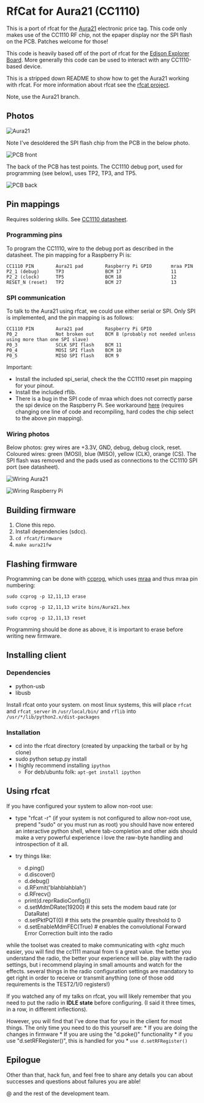 # RfCat for Aura21 (CC1110)

This is a port of rfcat for the [Aura21](https://www.displaydata.com/solutions) electronic price tag. This code only makes use of the CC1110 RF chip, not the epaper display nor the SPI flash on the PCB. Patches welcome for those!

This code is heavily based off of the port of rfcat for the [Edison Explorer Board](https://github.com/EnhancedRadioDevices/rfcat). More generally this code can be used to interact with any CC1110-based device.

This is a stripped down README to show how to get the Aura21 working with rfcat. For more information about rfcat see the [rfcat project](https://github.com/atlas0fd00m/rfcat).

Note, use the Aura21 branch.

## Photos

![Aura21](docs/images/front-back.jpg)

Note I've desoldered the SPI flash chip from the PCB in the below photo.

![PCB front](docs/images/pcb_front.jpg)

The back of the PCB has test points. The CC1110 debug port, used for programming (see below), uses TP2, TP3, and TP5.

![PCB back](docs/images/pcb_back.jpg)

## Pin mappings

Requires soldering skills. See [CC1110 datasheet](http://www.ti.com/product/CC1110-CC1111#).

### Programming pins

To program the CC1110, wire to the debug port as described in the datasheet. The pin mapping for a Raspberry Pi is:

```
CC1110 PIN        Aura21 pad        Raspberry Pi GPIO       mraa PIN
P2_1 (debug)      TP3               BCM 17                  11
P2_2 (clock)      TP5               BCM 18                  12
RESET_N (reset)   TP2               BCM 27                  13
```

### SPI communication

To talk to the Aura21 using rfcat, we could use either serial or SPI. Only SPI is implemented, and the pin mapping is as follows:

```
CC1110 PIN        Aura21 pad        Raspberry Pi GPIO
P0_2              Not broken out    BCM 8 (probably not needed unless using more than one SPI slave)
P0_3              SCLK SPI flash    BCM 11
P0_4              MOSI SPI flash    BCM 10
P0_5              MISO SPI flash    BCM 9
```

Important:
* Install the included spi_serial, check the the CC1110 reset pin mapping for your pinout.
* Install the included rflib.
* There is a bug in the SPI code of mraa which does not correctly parse the spi device on the Raspberry Pi. See workaround [here](https://github.com/intel-iot-devkit/mraa/issues/947) (requires changing one line of code and recompiling, hard codes the chip select to the above pin mapping).

### Wiring photos

Below photos: grey wires are +3.3V, GND, debug, debug clock, reset. Coloured wires: green (MOSI), blue (MISO), yellow (CLK), orange (CS). The SPI flash was removed and the pads used as connections to the CC1110 SPI port (see datasheet).

![Wiring Aura21](docs/images/wiring_aura21.jpg)

![Wiring Raspberry Pi](docs/images/wiring_rpi.jpg)

## Building firmware

1. Clone this repo.
2. Install dependencies (sdcc).
3. `cd rfcat/firmware`
4. `make aura21fw`

## Flashing firmware

Programming can be done with [ccprog](https://github.com/ps2/ccprog), which uses [mraa](https://github.com/intel-iot-devkit/mraa) and thus mraa pin numbering:

`sudo ccprog -p 12,11,13 erase`

`sudo ccprog -p 12,11,13 write bins/Aura21.hex`

`sudo ccprog -p 12,11,13 reset`

Programming should be done as above, it is important to erase before writing new firmware.

## Installing client

### Dependencies
* python-usb
* libusb

Install rfcat onto your system.  on most linux systems, this will place `rfcat` and `rfcat_server` in `/usr/local/bin/` and `rflib` into `/usr/*/lib/python2.x/dist-packages`

### Installation

* cd into the rfcat directory (created by unpacking the tarball or by hg clone)
* sudo python setup.py install
* I highly recommend installing `ipython`
  * For deb/ubuntu folk: `apt-get install ipython`

## Using rfcat

If you have configured your system to allow non-root use:

* type "rfcat -r"   (if your system is not configured to allow non-root use, prepend "sudo" or you must run as root)
    you should have now entered an interactive python shell, where tab-completion and other aids should make a very powerful experience
    i love the raw-byte handling and introspection of it all.

* try things like:
    * d.ping()
    * d.discover()
    * d.debug()
    * d.RFxmit('blahblahblah')
    * d.RFrecv()
    * print(d.reprRadioConfig())
    * d.setMdmDRate(19200)      # this sets the modem baud rate (or DataRate)
    * d.setPktPQT(0)            # this sets the preamble quality threshold to 0
    * d.setEnableMdmFEC(True)   # enables the convolutional Forward Error Correction built into the radio


while the toolset was created to make communicating with <ghz much easier, you will find the cc1111 manual from ti a great value.  the better you understand the radio, the better your experience will be.
play with the radio settings, but i recommend playing in small amounts and watch for the effects.  several things in the radio configuration settings are mandatory to get right in order to receive or transmit anything (one of those odd requirements is the TEST2/1/0 registers!)

If you watched any of my talks on rfcat, you will likely remember that you need to put the radio in **IDLE state** before configuring. (I said it three times, in a row, in different inflections).

However, you will find that I've done that for you in the client for most things.  The only time you need to do this yourself are:
    * If you are doing the changes in firmware
    * If you are using the "d.poke()" functionality
        * if you use "d.setRFRegister()", this is handled for you
        * `use d.setRFRegister()`

## Epilogue

Other than that, hack fun, and feel free to share any details you can about successes and questions about failures you are able!

@ and the rest of the development team.

